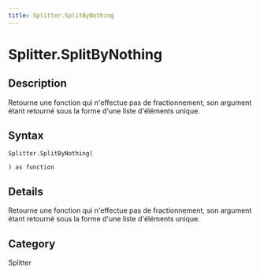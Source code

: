 ```yaml
---
title: Splitter.SplitByNothing
---
```


# Splitter.SplitByNothing


## Description

Retourne une fonction qui n&#39;effectue pas de fractionnement, son argument étant retourné sous la forme d&#39;une liste d&#39;éléments unique.


## Syntax

```powerquery
Splitter.SplitByNothing(

) as function
```


## Details

Retourne une fonction qui n'effectue pas de fractionnement, son argument étant retourné sous la forme d'une liste d'éléments unique.



## Category
Splitter
